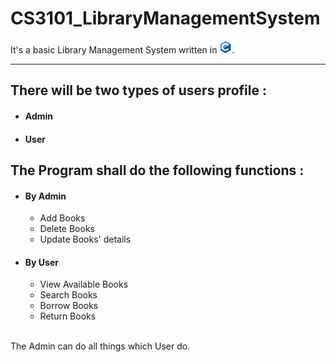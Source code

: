# CS3101_LibraryManagementSystem
It's a basic Library Management System written in <img src="https://raw.githubusercontent.com/devicons/devicon/master/icons/c/c-original.svg" alt="c" width="20" height="20"/>.
<hr>

<h2>There will be two types of users profile :</h2>
<ul>
    <li><h4>Admin</h4></li>
    <li><h4>User</h4></li>
</ul>
<h2>The Program shall do the following functions :</h2>
<ul>
    <li><h4>By Admin</h4></li>
        <ul>
            <li>Add Books</li>
            <li>Delete Books</li>
            <li>Update Books' details</li>
        </ul>
    <li><h4>By User</h4></li>
    <ul>
        <li>View Available Books</li>
        <li>Search Books</li>
        <li>Borrow Books</li>
        <li>Return Books</li>
    </ul>
</ul>
<br>
The Admin can do all things which User do.
